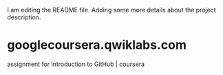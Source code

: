 I am editing the README file. Adding some more details about the project description.
# googlecoursera.qwiklabs.com
assignment for introduction to GitHub | coursera
